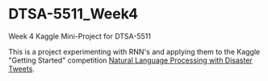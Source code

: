 # DTSA-5511_Week4
Week 4 Kaggle Mini-Project for DTSA-5511

This is a project experimenting with RNN's and applying them to the Kaggle "Getting Started" competition [Natural Language Processing with Disaster Tweets](https://www.kaggle.com/competitions/nlp-getting-started).
